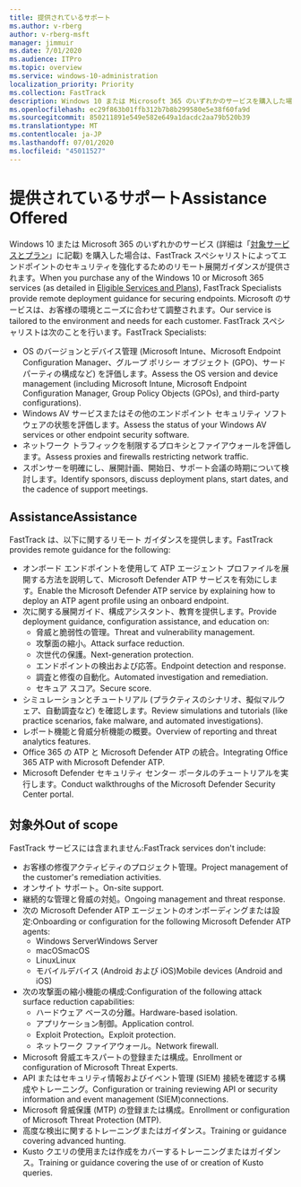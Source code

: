 ```yaml
---
title: 提供されているサポート
ms.author: v-rberg
author: v-rberg-msft
manager: jimmuir
ms.date: 7/01/2020
ms.audience: ITPro
ms.topic: overview
ms.service: windows-10-administration
localization_priority: Priority
ms.collection: FastTrack
description: Windows 10 または Microsoft 365 のいずれかのサービスを購入した場合は、FastTrack スペシャリストによってエンドポイントのセキュリティを強化するためのリモート展開ガイダンスが提供されます。 Microsoft のサービスは、お客様の環境とニーズに合わせて調整されます。
ms.openlocfilehash: ec29f863b01ffb312b7b8b299580e5e38f60fa9d
ms.sourcegitcommit: 850211891e549e582e649a1dacdc2aa79b520b39
ms.translationtype: MT
ms.contentlocale: ja-JP
ms.lasthandoff: 07/01/2020
ms.locfileid: "45011527"
---
```

# <a name="assistance-offered"></a><span data-ttu-id="1449a-104">提供されているサポート</span><span class="sxs-lookup"><span data-stu-id="1449a-104">Assistance Offered</span></span>  

<span data-ttu-id="1449a-105">Windows 10 または Microsoft 365 のいずれかのサービス (詳細は「[対象サービスとプラン](M365-eligible-services-and-plans.md)」に記載) を購入した場合は、FastTrack スペシャリストによってエンドポイントのセキュリティを強化するためのリモート展開ガイダンスが提供されます。</span><span class="sxs-lookup"><span data-stu-id="1449a-105">When you purchase any of the Windows 10 or Microsoft 365 services (as detailed in [Eligible Services and Plans](M365-eligible-services-and-plans.md)), FastTrack Specialists provide remote deployment guidance for securing endpoints.</span></span> <span data-ttu-id="1449a-106">Microsoft のサービスは、お客様の環境とニーズに合わせて調整されます。</span><span class="sxs-lookup"><span data-stu-id="1449a-106">Our service is tailored to the environment and needs for each customer.</span></span> <span data-ttu-id="1449a-107">FastTrack スペシャリストは次のことを行います。</span><span class="sxs-lookup"><span data-stu-id="1449a-107">FastTrack Specialists:</span></span>
- <span data-ttu-id="1449a-108">OS のバージョンとデバイス管理 (Microsoft Intune、Microsoft Endpoint Configuration Manager、グループ ポリシー オブジェクト (GPO)、サード パーティの構成など) を評価します。</span><span class="sxs-lookup"><span data-stu-id="1449a-108">Assess the OS version and device management (including Microsoft Intune, Microsoft Endpoint Configuration Manager, Group Policy Objects (GPOs), and third-party configurations).</span></span>
- <span data-ttu-id="1449a-109">Windows AV サービスまたはその他のエンドポイント セキュリティ ソフトウェアの状態を評価します。</span><span class="sxs-lookup"><span data-stu-id="1449a-109">Assess the status of your Windows AV services or other endpoint security software.</span></span>
- <span data-ttu-id="1449a-110">ネットワーク トラフィックを制限するプロキシとファイアウォールを評価します。</span><span class="sxs-lookup"><span data-stu-id="1449a-110">Assess proxies and firewalls restricting network traffic.</span></span>
- <span data-ttu-id="1449a-111">スポンサーを明確にし、展開計画、開始日、サポート会議の時期について検討します。</span><span class="sxs-lookup"><span data-stu-id="1449a-111">Identify sponsors, discuss deployment plans, start dates, and the cadence of support meetings.</span></span>

## <a name="assistance"></a><span data-ttu-id="1449a-112">Assistance</span><span class="sxs-lookup"><span data-stu-id="1449a-112">Assistance</span></span>

<span data-ttu-id="1449a-113">FastTrack は、以下に関するリモート ガイダンスを提供します。</span><span class="sxs-lookup"><span data-stu-id="1449a-113">FastTrack provides remote guidance for the following:</span></span>
- <span data-ttu-id="1449a-114">オンボード エンドポイントを使用して ATP エージェント プロファイルを展開する方法を説明して、Microsoft Defender ATP サービスを有効にします。</span><span class="sxs-lookup"><span data-stu-id="1449a-114">Enable the Microsoft Defender ATP service by explaining how to deploy an ATP agent profile using an onboard endpoint.</span></span>
- <span data-ttu-id="1449a-115">次に関する展開ガイド、構成アシスタント、教育を提供します。</span><span class="sxs-lookup"><span data-stu-id="1449a-115">Provide deployment guidance, configuration assistance, and education on:</span></span>
    - <span data-ttu-id="1449a-116">脅威と脆弱性の管理。</span><span class="sxs-lookup"><span data-stu-id="1449a-116">Threat and vulnerability management.</span></span>
    - <span data-ttu-id="1449a-117">攻撃面の縮小。</span><span class="sxs-lookup"><span data-stu-id="1449a-117">Attack surface reduction.</span></span>
    - <span data-ttu-id="1449a-118">次世代の保護。</span><span class="sxs-lookup"><span data-stu-id="1449a-118">Next-generation protection.</span></span>
    - <span data-ttu-id="1449a-119">エンドポイントの検出および応答。</span><span class="sxs-lookup"><span data-stu-id="1449a-119">Endpoint detection and response.</span></span>
    - <span data-ttu-id="1449a-120">調査と修復の自動化。</span><span class="sxs-lookup"><span data-stu-id="1449a-120">Automated investigation and remediation.</span></span>
    - <span data-ttu-id="1449a-121">セキュア スコア。</span><span class="sxs-lookup"><span data-stu-id="1449a-121">Secure score.</span></span>
- <span data-ttu-id="1449a-122">シミュレーションとチュートリアル (プラクティスのシナリオ、擬似マルウェア、自動調査など) を確認します。</span><span class="sxs-lookup"><span data-stu-id="1449a-122">Review simulations and tutorials (like practice scenarios, fake malware, and automated investigations).</span></span>
- <span data-ttu-id="1449a-123">レポート機能と脅威分析機能の概要。</span><span class="sxs-lookup"><span data-stu-id="1449a-123">Overview of reporting and threat analytics features.</span></span>
- <span data-ttu-id="1449a-124">Office 365 の ATP と Microsoft Defender ATP の統合。</span><span class="sxs-lookup"><span data-stu-id="1449a-124">Integrating Office 365 ATP with Microsoft Defender ATP.</span></span>
- <span data-ttu-id="1449a-125">Microsoft Defender セキュリティ センター ポータルのチュートリアルを実行します。</span><span class="sxs-lookup"><span data-stu-id="1449a-125">Conduct walkthroughs of the Microsoft Defender Security Center portal.</span></span>

## <a name="out-of-scope"></a><span data-ttu-id="1449a-126">対象外</span><span class="sxs-lookup"><span data-stu-id="1449a-126">Out of scope</span></span>

<span data-ttu-id="1449a-127">FastTrack サービスには含まれません:</span><span class="sxs-lookup"><span data-stu-id="1449a-127">FastTrack services don't include:</span></span>
- <span data-ttu-id="1449a-128">お客様の修復アクティビティのプロジェクト管理。</span><span class="sxs-lookup"><span data-stu-id="1449a-128">Project management of the customer's remediation activities.</span></span>
- <span data-ttu-id="1449a-129">オンサイト サポート。</span><span class="sxs-lookup"><span data-stu-id="1449a-129">On-site support.</span></span>
- <span data-ttu-id="1449a-130">継続的な管理と脅威の対処。</span><span class="sxs-lookup"><span data-stu-id="1449a-130">Ongoing management and threat response.</span></span>
- <span data-ttu-id="1449a-131">次の Microsoft Defender ATP エージェントのオンボーディングまたは設定:</span><span class="sxs-lookup"><span data-stu-id="1449a-131">Onboarding or configuration for the following Microsoft Defender ATP agents:</span></span>
   - <span data-ttu-id="1449a-132">Windows Server</span><span class="sxs-lookup"><span data-stu-id="1449a-132">Windows Server</span></span>
   - <span data-ttu-id="1449a-133">macOS</span><span class="sxs-lookup"><span data-stu-id="1449a-133">macOS</span></span>
   - <span data-ttu-id="1449a-134">Linux</span><span class="sxs-lookup"><span data-stu-id="1449a-134">Linux</span></span>
   - <span data-ttu-id="1449a-135">モバイルデバイス (Android および iOS)</span><span class="sxs-lookup"><span data-stu-id="1449a-135">Mobile devices (Android and iOS)</span></span>
- <span data-ttu-id="1449a-136">次の攻撃面の縮小機能の構成:</span><span class="sxs-lookup"><span data-stu-id="1449a-136">Configuration of the following attack surface reduction capabilities:</span></span>
    - <span data-ttu-id="1449a-137">ハードウェア ベースの分離。</span><span class="sxs-lookup"><span data-stu-id="1449a-137">Hardware-based isolation.</span></span>
    - <span data-ttu-id="1449a-138">アプリケーション制御。</span><span class="sxs-lookup"><span data-stu-id="1449a-138">Application control.</span></span>
    - <span data-ttu-id="1449a-139">Exploit Protection。</span><span class="sxs-lookup"><span data-stu-id="1449a-139">Exploit protection.</span></span>
    - <span data-ttu-id="1449a-140">ネットワーク ファイアウォール。</span><span class="sxs-lookup"><span data-stu-id="1449a-140">Network firewall.</span></span>
- <span data-ttu-id="1449a-141">Microsoft 脅威エキスパートの登録または構成。</span><span class="sxs-lookup"><span data-stu-id="1449a-141">Enrollment or configuration of Microsoft Threat Experts.</span></span>
- <span data-ttu-id="1449a-142">API またはセキュリティ情報およびイベント管理 (SIEM) 接続を確認する構成やトレーニング。</span><span class="sxs-lookup"><span data-stu-id="1449a-142">Configuration or training reviewing API or security information and event management (SIEM)connections.</span></span>
- <span data-ttu-id="1449a-143">Microsoft 脅威保護 (MTP) の登録または構成。</span><span class="sxs-lookup"><span data-stu-id="1449a-143">Enrollment or configuration of Microsoft Threat Protection (MTP).</span></span>
- <span data-ttu-id="1449a-144">高度な検出に関するトレーニングまたはガイダンス。</span><span class="sxs-lookup"><span data-stu-id="1449a-144">Training or guidance covering advanced hunting.</span></span>
- <span data-ttu-id="1449a-145">Kusto クエリの使用または作成をカバーするトレーニングまたはガイダンス。</span><span class="sxs-lookup"><span data-stu-id="1449a-145">Training or guidance covering the use of or creation of Kusto queries.</span></span>
